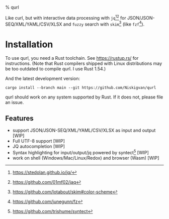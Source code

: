% qurl

Like curl, but with interactive data processing with `jq`[^jq][^jaq] for JSON/JSON-SEQ/XML/YAML/CSV/XLSX and `fuzzy` search with `skim`[^skim] (like `fzf`[^fzf]).

[^jq]: https://stedolan.github.io/jq/
[^jaq]: https://github.com/01mf02/jaq
[^fzf]: https://github.com/junegunn/fz
[^skim]: https://github.com/lotabout/skim#color-scheme
[^syntect]: https://github.com/trishume/syntect
# Installation

To use qurl, you need a Rust toolchain.
See <https://rustup.rs/> for instructions.
(Note that Rust compilers shipped with Linux distributions
may be too outdated to compile qurl. I use Rust 1.54.)

And the latest development version:

    cargo install --branch main --git https://github.com/Niskigvan/qurl

qurl should work on any system supported by Rust.
If it does not, please file an issue.

## Features

- support JSON/JSON-SEQ/XML/YAML/CSV/XLSX as input and output [WIP]
- Full UTF-8 support [WIP]
- JQ autocompletion [WIP]
- Syntax highlighting for input/output/jq powered by syntect[^syntect] [WIP]
- work on shell (Windows/Mac/Linux/Redox) and browser (Wasm) [WIP]